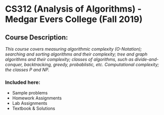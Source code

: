 # CS312 (Analysis of Algorithms) - Medgar Evers College  (Fall 2019)
## Course Description:
*_This course covers measuring algorithmic complexity (O-Notation); searching and sorting algorithms and their complexity; tree and graph algorithms and their complexity; classes of algorithms, such as divide-and-conquer, backtracking, greedy, probablistic, etc. Computational complexity; the classes P and NP._*
### Included here:
- Sample problems
- Homework Assignments 
- Lab Assignments 
- Textbook & Solutions